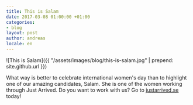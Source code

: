 ```yaml
---
title: This is Salam
date: 2017-03-08 01:00:00 +01:00
categories:
- blog
layout: post
author: andreas
locale: en
---
```


![This is Salam]({{ "/assets/images/blog/this-is-salam.jpg" | prepend: site.github.url }})

What way is better to celebrate international women's day than to highlight one of our amazing candidates, Salam. She is one of the women working through Just Arrived. Do you want to work with us? &zwnj;&zwnj;&zwnj;&zwnj;&zwnj;&zwnj;&zwnj;&zwnj;&zwnj;&zwnj;&zwnj;&zwnj;&zwnj;&zwnj;&zwnj;&zwnj;&zwnj;&zwnj;&zwnj;&zwnj;&zwnj;&zwnj;&zwnj;&zwnj;&zwnj;&zwnj;&zwnj;&zwnj;&zwnj;&zwnj;&zwnj;&zwnj;&zwnj;&zwnj;&zwnj;&zwnj;&zwnj;&zwnj;&zwnj;&zwnj;&zwnj;&zwnj;&zwnj;&zwnj;&zwnj;&zwnj;&zwnj;&zwnj;&zwnj;&zwnj;&zwnj;&zwnj;&zwnj;&zwnj;&zwnj;&zwnj;&zwnj;&zwnj;&zwnj;&zwnj;&zwnj;&zwnj;&zwnj;&zwnj;&zwnj;&zwnj;&zwnj;&zwnj;&zwnj;&zwnj;&zwnj;&zwnj;&zwnj;&zwnj;&zwnj;&zwnj;&zwnj;&zwnj;&zwnj;&zwnj;&zwnj;&zwnj;Go to [justarrived.se](https://justarrived.se) today!
